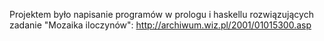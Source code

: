Projektem było napisanie programów w prologu i haskellu rozwiązujących zadanie "Mozaika iloczynów":
http://archiwum.wiz.pl/2001/01015300.asp
